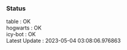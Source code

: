 ### Status


table : OK  
hogwarts : OK  
icy-bot : OK  
Latest Update : 2023-05-04 03:08:06.976863
